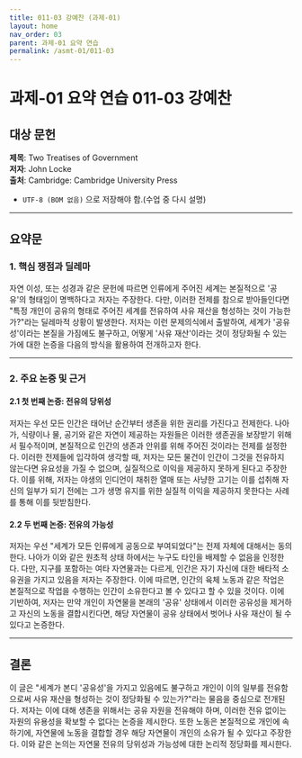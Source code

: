 ```yaml
---
title: 011-03 강예찬 (과제-01)
layout: home
nav_order: 03
parent: 과제-01 요약 연습
permalink: /asmt-01/011-03
---
```


# 과제-01 요약 연습 011-03 강예찬 

## 대상 문헌  
**제목**: Two Treatises of Government  
**저자**: John Locke  
**출처**: Cambridge: Cambridge University Press  

- `UTF-8 (BOM 없음)` 으로 저장해야 함.(수업 중 다시 설명)

---

## 요약문  

### 1. 핵심 쟁점과 딜레마  
자연 이성, 또는 성경과 같은 문헌에 따르면 인류에게 주어진 세계는 본질적으로 '공유'의 형태임이 명백하다고 저자는 주장한다. 다만, 이러한 전제를 참으로 받아들인다면 "특정 개인이 공유의 형태로 주어진 세계를 전유하여 사유 재산을 형성하는 것이 가능한가?"라는
딜레마적 상황이 발생한다. 저자는 이런 문제의식에서 출발하여, 세계가 '공유성'이라는 본질을 가짐에도 불구하고, 어떻게 '사유 재산'이라는 것이 정당화될 수 있는가에 대한 논증을 다음의 방식을 활용하여 전개하고자 한다.

---

### 2. 주요 논증 및 근거  

#### 2.1 첫 번째 논증: 전유의 당위성
저자는 우선 모든 인간은 태어난 순간부터 생존을 위한 권리를 가진다고 전제한다. 나아가, 식량이나 물, 공기와 같은 자연이 제공하는 자원들은 이러한 생존권을 보장받기 위해서 필수적이며, 본질적으로 인간의 생존과 안위를 위해 주어진 것이라는 전제를 설정한다. 이러한 전제들에 입각하여 생각할 때, 저자는 모든 물건이 인간이 그것을 전유하지 않는다면 유요성을 가질 수 없으며, 실질적으로 이익을 제공하지 못하게 된다고 주장한다. 이를 위해, 저자는 야생의 인디언이 채취한 열매 또는 사냥한 고기는 이를 섭취해 자신의 일부가 되기 전에는 그가 생명 유지를 위한 실질적 이익을 제공하지 못한다는 사례를 통해 이를 뒷받침한다.

#### 2.2 두 번째 논증: 전유의 가능성
저자는 우선 "세계가 모든 인류에게 공동으로 부여되었다"는 전제 자체에 대해서는 동의한다. 나아가 이와 같은 원초적 상태 하에서는 누구도 타인을 배제할 수 없음을 인정한다. 다만, 지구를 포함하는 여타 자연물과는 다르게, 인간은 자기 자신에 대한 배타적 소유권을 가지고 있음을 저자는 주장한다. 이에 따르면, 인간의 육체 노동과 같은 작업은 본질적으로 작업을 수행하는 인간이 소유한다고 볼 수 있다고 할 수 있을 것이다. 이에 기반하여, 저자는 만약 개인이 자연물을 본래의 '공유' 상태에서 이러한 공유성을 제거하고 자신의 노동을 결합시킨다면, 해당 자연물이 공유 상태에서 벗어나 사유 재산이 될 수 있다고 논증한다.

---

## 결론
이 글은 "세계가 본디 '공유성'을 가지고 있음에도 불구하고 개인이 이의 일부를 전유함으로써 사유 재산을 형성하는 것이 정당화될 수 있는가?"라는 물음을 중심으로 전개된다. 저자는 이에 대해 생존을 위해서는 공유 자원을 전유해야 하며, 이러한 전유 없이는 자원의 유용성을 확보할  수 없다는 논증을 제시한다. 또한 노동은 본질적으로 개인에 속하기에, 자연물에 노동을 결합할 경우 해당 자연물이 개인의 소유가 될 수 있다고 주장한다. 이와 같은 논의는 자연물 전유의 당위성과 가능성에 대한 논리적 정당화를 제시한다.